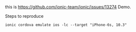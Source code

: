 this is https://github.com/ionic-team/ionic/issues/13274 Demo.

Steps to reproduce
```
ionic cordova emulate ios -lc --target "iPhone-6s, 10.3"
```